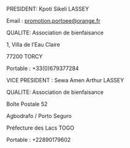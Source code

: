 
<div class="inner_footerL" markdown="1">

PRESIDENT: Kpoti Sikeli LASSEY 

Email : [promotion.portoee@orange.fr](#)

QUALITE: Association de bienfaisance 
	
1, Villa de l’Eau Claire 

77200 TORCY

Portable : +33(0)679377284
		
</div>
<div class="inner_footerR" markdown="1">

VICE PRESIDENT : Sewa Amen Arthur LASSEY
  
QUALITE: Association de bienfaisance  

Boîte Postale 52
		
Agbodrafo / Porto Seguro
		
Préfecture des Lacs  TOGO

Portable : +22890179602

</div>			 

